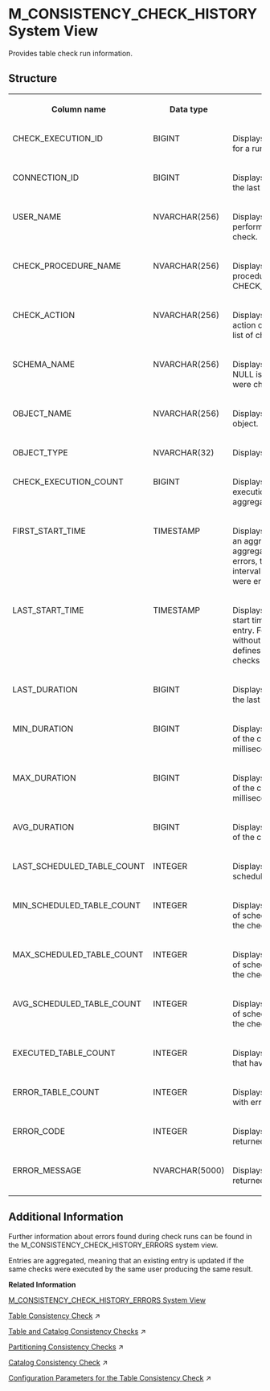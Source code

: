 <!-- loio1f696b9f9df34f268c0c996e73421363 -->

# M\_CONSISTENCY\_CHECK\_HISTORY System View

Provides table check run information.



## Structure


<table>
<tr>
<th valign="top">

Column name

</th>
<th valign="top">

Data type

</th>
<th valign="top">

Description

</th>
</tr>
<tr>
<td valign="top">

CHECK\_EXECUTION\_ID

</td>
<td valign="top">

BIGINT

</td>
<td valign="top">

Displays the unique identifier for a run.

</td>
</tr>
<tr>
<td valign="top">

CONNECTION\_ID

</td>
<td valign="top">

BIGINT

</td>
<td valign="top">

Displays the connection ID of the last check execution.

</td>
</tr>
<tr>
<td valign="top">

USER\_NAME

</td>
<td valign="top">

NVARCHAR\(256\)

</td>
<td valign="top">

Displays the ID of the user performing the consistency check.

</td>
</tr>
<tr>
<td valign="top">

CHECK\_PROCEDURE\_NAME

</td>
<td valign="top">

NVARCHAR\(256\)

</td>
<td valign="top">

Displays the name of the check procedure, for example CHECK\_TABLE\_CONSISTENCY.

</td>
</tr>
<tr>
<td valign="top">

CHECK\_ACTION

</td>
<td valign="top">

NVARCHAR\(256\)

</td>
<td valign="top">

Displays the single check action or a comma-separated list of check actions.

</td>
</tr>
<tr>
<td valign="top">

SCHEMA\_NAME

</td>
<td valign="top">

NVARCHAR\(256\)

</td>
<td valign="top">

Displays the schema name. NULL is used if all schemas were checked.

</td>
</tr>
<tr>
<td valign="top">

OBJECT\_NAME

</td>
<td valign="top">

NVARCHAR\(256\)

</td>
<td valign="top">

Displays the name of the object.

</td>
</tr>
<tr>
<td valign="top">

OBJECT\_TYPE

</td>
<td valign="top">

NVARCHAR\(32\)

</td>
<td valign="top">

Displays the type of the object.

</td>
</tr>
<tr>
<td valign="top">

CHECK\_EXECUTION\_COUNT

</td>
<td valign="top">

BIGINT

</td>
<td valign="top">

Displays the number of executions related to the aggregated entry.

</td>
</tr>
<tr>
<td valign="top">

FIRST\_START\_TIME

</td>
<td valign="top">

TIMESTAMP

</td>
<td valign="top">

Displays the first start time of an aggregated entry. For an aggregated entry without any errors, this value defines the interval in which all checks were error-free.

</td>
</tr>
<tr>
<td valign="top">

LAST\_START\_TIME

</td>
<td valign="top">

TIMESTAMP

</td>
<td valign="top">

Displays the last invocation start time of an aggregated entry. For an aggregated entry without any errors, this value defines the interval in which all checks were error-free.

</td>
</tr>
<tr>
<td valign="top">

LAST\_DURATION

</td>
<td valign="top">

BIGINT

</td>
<td valign="top">

Displays the total duration of the last check in milliseconds.

</td>
</tr>
<tr>
<td valign="top">

MIN\_DURATION

</td>
<td valign="top">

BIGINT

</td>
<td valign="top">

Displays the minimum duration of the check runs in milliseconds.

</td>
</tr>
<tr>
<td valign="top">

MAX\_DURATION

</td>
<td valign="top">

BIGINT

</td>
<td valign="top">

Displays the maximum duration of the check runs in milliseconds.

</td>
</tr>
<tr>
<td valign="top">

AVG\_DURATION

</td>
<td valign="top">

BIGINT

</td>
<td valign="top">

Displays the average duration of the check runs milliseconds.

</td>
</tr>
<tr>
<td valign="top">

LAST\_SCHEDULED\_TABLE\_COUNT

</td>
<td valign="top">

INTEGER

</td>
<td valign="top">

Displays the number of tables scheduled for checking.

</td>
</tr>
<tr>
<td valign="top">

MIN\_SCHEDULED\_TABLE\_COUNT

</td>
<td valign="top">

INTEGER

</td>
<td valign="top">

Displays the minimum number of scheduled table counts for the checks runs.

</td>
</tr>
<tr>
<td valign="top">

MAX\_SCHEDULED\_TABLE\_COUNT

</td>
<td valign="top">

INTEGER

</td>
<td valign="top">

Displays the maximum number of scheduled table counts for the checks runs.

</td>
</tr>
<tr>
<td valign="top">

AVG\_SCHEDULED\_TABLE\_COUNT

</td>
<td valign="top">

INTEGER

</td>
<td valign="top">

Displays the average number of scheduled table counts for the checks runs.

</td>
</tr>
<tr>
<td valign="top">

EXECUTED\_TABLE\_COUNT

</td>
<td valign="top">

INTEGER

</td>
<td valign="top">

Displays the number of tables that have been checked.

</td>
</tr>
<tr>
<td valign="top">

ERROR\_TABLE\_COUNT

</td>
<td valign="top">

INTEGER

</td>
<td valign="top">

Displays the number of tables with errors.

</td>
</tr>
<tr>
<td valign="top">

ERROR\_CODE

</td>
<td valign="top">

INTEGER

</td>
<td valign="top">

Displays the error code returned by the check.

</td>
</tr>
<tr>
<td valign="top">

ERROR\_MESSAGE

</td>
<td valign="top">

NVARCHAR\(5000\)

</td>
<td valign="top">

Displays the error message returned by the check.

</td>
</tr>
</table>



<a name="loio1f696b9f9df34f268c0c996e73421363__section_hxj_pqh_cfb"/>

## Additional Information

Further information about errors found during check runs can be found in the M\_CONSISTENCY\_CHECK\_HISTORY\_ERRORS system view.

Entries are aggregated, meaning that an existing entry is updated if the same checks were executed by the same user producing the same result.

**Related Information**  


[M\_CONSISTENCY\_CHECK\_HISTORY\_ERRORS System View](m-consistency-check-history-errors-system-view-f08f029.md "Lists the errors that were found within a specified check run.")

[Table Consistency Check](https://help.sap.com/viewer/f9c5015e72e04fffa14d7d4f7267d897/2023_4_QRC/en-US/9357bf52c7324bee9567dca417ad9f8b.html "The table consistency check is a procedure available in the SAP HANA database that performs a range of consistency check actions on database tables. It can be run from the command line or scheduled within the statistics service.") :arrow_upper_right:

[Table and Catalog Consistency Checks](https://help.sap.com/viewer/f9c5015e72e04fffa14d7d4f7267d897/2023_4_QRC/en-US/2584ec2e324d44529edc8221956359ea.html "Using stored procedures and commands available in the SAP HANA database, you can perform a range of consistency checks on the database catalog and on database tables.") :arrow_upper_right:

[Partitioning Consistency Checks](https://help.sap.com/viewer/f9c5015e72e04fffa14d7d4f7267d897/2023_4_QRC/en-US/7b1e7a1577cc4e05bb4c05b4189c5b2f.html "A number of table consistency checks are available to check the validity of partitioned tables.") :arrow_upper_right:

[Catalog Consistency Check](https://help.sap.com/viewer/f9c5015e72e04fffa14d7d4f7267d897/2023_4_QRC/en-US/9aed20fccc28455ea515c8c4eeceb7b3.html "The catalog consistency check can be run from the command line or be scheduled at the operating system level to perform a range of consistency check actions on the database catalog. The frequency with which you do this depends on your scenario.") :arrow_upper_right:

[Configuration Parameters for the Table Consistency Check](https://help.sap.com/viewer/f9c5015e72e04fffa14d7d4f7267d897/2023_4_QRC/en-US/49ff94736bb84e948321cb1e8cd1ca22.html "A set of configuration parameters in the indexserver.ini file is available to control the manual table consistency check.") :arrow_upper_right:

